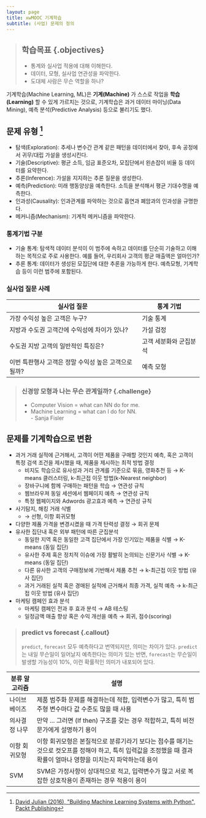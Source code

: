```yaml
---
layout: page
title: xwMOOC 기계학습
subtitle: (사업) 문제의 정의
---
```


> ## 학습목표 {.objectives}
>
> * 통계와 실사업 적용에 대해 이해한다.
> * 데이터, 모형, 실사업 연관성을 파악한다.
> * 도대체 사람은 무슨 역할을 하나?

기계학습(Machine Learning, ML)은 **기계(Machine)** 가 스스로 작업을 **학습(Learning)** 할 수 있게 가르치는 것으로, 기계학습은 과거 데이터 마이닝(Data Mining), 예측 분석(Predictive Analysis) 등으로 불리기도 했다.


## 문제 유형 [^David-Julian]

[^David-Julian]: [David Julian (2016), "Building Machine Learning Systems with Python", Packt Publishing](https://www.packtpub.com/big-data-and-business-intelligence/designing-machine-learning-systems-python)

* 탐색(Exploration): 추세나 변수간 관계 같은 패턴을 데이터에서 찾아, 후속 공정에서 귀무/대립 가설을 생성시킨다.
* 기술(Descriptive): 평균 소득, 임금 표준오차, 모집단에서 왼손잡이 비율 등 데이터를 요약한다.
* 추론(Inference): 가설을 지지하는 추론 질문을 생성한다.
* 예측(Prediction): 미래 행동양상을 예측한다. 소득을 분석해서 평균 기대수명을 예측한다.
* 인과성(Causality): 인과관계를 파악하는 것으로 흡연과 폐암과의 인과성을 규명한다.
* 메커니즘(Mechanism): 기계적 메커니즘을 파악한다.

### 통계기법 구분

* 기술 통계: 탐색적 데이터 분석이 이 범주에 속하고 데이터를 단순히 기술하고 이해하는 목적으로 주로 사용한다. 예를 들어, 우리회사 고객의 평균 매출액은 얼마인가? 
* 추론 통계: 데이터가 생성된 모집단에 대한 추론을 가능하게 한다. 예측모형, 기계학습 등이 이런 범주에 포함된다.

### 실사업 질문 사례


|      실사업 질문                   |         통계 기법                          |
|------------------------------------|--------------------------------------------|
| 가장 수익성 높은 고객은 누구?      |            기술 통계 |
| 지방과 수도권 고객간에 수익성에 차이가 있나?  |  가설 검정 |
| 수도권 지방 고객의 일반적인 특징은?           | 고객 세분화와 군집분석 |
| 이번 특판행사 고객은 정말 수익성 높은 고객으로 될까?  | 예측 모형 |

> ### 신경망 모형과 나는 무슨 관계일까? {.challenge}
> 
> * Computer Vision = what can NN do for me.  
> * Machine Learning = what can I do for NN.  
>                                                           - Sanja Fisler

## 문제를 기계학습으로 변환

* 과거 거래 실적에 근거해서, 고객이 어떤 제품을 구매할 것인지 예측, 혹은 고객이 특정 검색 조건을 제시했을 때, 제품을 제시하는 최적 방법 결정 
    * 비지도 학습으로 유사성과 거리 관계를 기준으로 묶음, 영화추천 등 &rarr; K-means 클러스터링, k-최근접 이웃 방법(k-Nearest neighbor) 
    * 장바구니에 함께 구매하는 패턴을 학습 &rarr; 연관성 규칙 
    * 웹브라우져 동일 세션에서 웹페이지 예측 &rarr; 연관성 규칙 
    * 특정 웹페이지와 Adwords 광고효과 예측 &rarr; 연관성 규칙 
* 사기탐지, 해킹 거래 식별  
    * &rarr; 선형, 이항 회귀모형
* 다양한 제품 가격을 변경시켰을 때 가격 탄력성 결정  &rarr; 회귀 문제
* 유사한 집단내 혹은 외부 패턴에 따른 군집분석
    * 동일한 지역 혹은 동일한 고객 집단에서 가장 인기있는 제품을 식별 &rarr; K-means (동일 집단)
    * 유사한 주제 혹은 정치적 이슈에 가장 활발히 논의되는 신문기사 식별 &rarr; K-means (동일 집단)
    * 다른 유사한 고객의 구매정보에 기반해서 제품 추천 &rarr; k-최근접 이웃 방법 (유사 집단)
    * 과거 거래된 실적 혹은 경매된 실적에 근거해서 최종 가격, 실적 예측 &rarr; k-최근접 이웃 방법 (유사 집단)
* 마케팅 캠페인 효과 분석 
    * 마케팅 캠페인 전과 후 효과 분석 &rarr; AB 테스팅
    * 일정금액 매출 향상 혹은 수익 개선을 예측 &rarr; 회귀, 점수(scoring)

> ### predict vs forecast {.callout}
>
> `predict`, `forecast` 모두 예측하다고 번역되지만, 의미는 차이가 있다.
> `predict`는 내일 무슨일이 일어날지 예측한다는 의미가 있는 반면, `forecast`는 무슨일이 발생할
> 가능성이 10%, 이런 확률적인 의미가 내포되어 있다.

| 분류 알고리즘 | 설명 |
|-----------|----------------------------------------------------|
| 나이브 베이즈 | 제품 범주화 문제를 해결하는데 적합, 입력변수가 많고, 특히 범주형 변수마다 값 수준도 많을 때 사용|
| 의사결정 나무 | 만약 ... 그러면 (If then) 구조를 갖는 경우 적합하고, 특히 비전문가에게 설명하기 용이 |
| 이항 회귀모형 | 이항 회귀모형은 본질적으로 분류기라기 보다는 점수를 매기는 것으로 컷오프를 정해야 하고, 특히 입력값을 조정했을 때 결과확률이 얼마나 영향을 미치는지 파악하는데 용이 |
| SVM | SVM은 가정사항이 상대적으로 적고, 입력변수가 많고 서로 복잡한 상호작용이 존재하는 경우 적용이 용이 |



